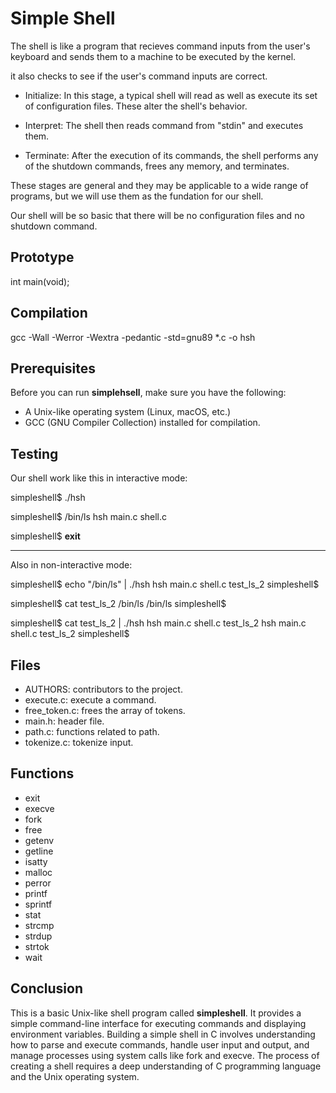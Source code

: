 
# Simple Shell

The shell is like a program that recieves command inputs from the user's keyboard and sends them to a machine to be executed by the kernel.

it also checks to see if the user's command inputs are correct.

- Initialize: In this stage, a typical shell will read as well as execute its set of configuration files. These alter the shell's behavior.

- Interpret: The shell then reads command from "stdin" and executes them.

- Terminate: After the execution of its commands, the shell performs any of the shutdown commands, frees any memory, and terminates.

These stages are general and they may be applicable to a wide range of programs, but we will use them as the fundation for our shell.

Our shell will be so basic that there will be no configuration files and no shutdown command.

## Prototype
int main(void);
## Compilation
gcc -Wall -Werror -Wextra -pedantic -std=gnu89 *.c -o hsh

## Prerequisites
Before you can run **simplehsell**, make sure you have the following:

- A Unix-like operating system (Linux, macOS, etc.)
- GCC (GNU Compiler Collection) installed for compilation.
## Testing
Our shell work like this in interactive mode:

simpleshell$ ./hsh

simpleshell$ /bin/ls
  hsh main.c shell.c

simpleshell$ **exit**

---
Also in non-interactive mode:

simpleshell$ echo "/bin/ls" | ./hsh
hsh main.c shell.c test_ls_2
simpleshell$

simpleshell$ cat test_ls_2
/bin/ls
/bin/ls
simpleshell$

simpleshell$ cat test_ls_2 | ./hsh
hsh main.c shell.c test_ls_2
hsh main.c shell.c test_ls_2
simpleshell$ 


## Files 
- AUTHORS: contributors to the project.
 - execute.c: execute a command.
 - free_token.c: frees the array of tokens.
 - main.h: header file.
 - path.c: functions related to path.
 - tokenize.c: tokenize input.
## Functions
  - exit
   - execve
   - fork
   - free
   - getenv
   - getline
   - isatty
   - malloc
   - perror
   - printf
   - sprintf
   - stat
   - strcmp
   - strdup
   - strtok
   - wait
## Conclusion
This is a basic Unix-like shell program called **simpleshell**. It provides a simple command-line interface for executing commands and displaying environment variables. Building a simple shell in C involves understanding how to parse and execute commands, handle user input and output, and manage processes using system calls like fork and execve. The process of creating a shell requires a deep understanding of C programming language and the Unix operating system.
